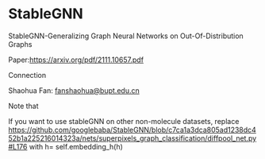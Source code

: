 # StableGNN
StableGNN-Generalizing Graph Neural Networks on Out-Of-Distribution Graphs

Paper:https://arxiv.org/pdf/2111.10657.pdf

Connection

Shaohua Fan: fanshaohua@bupt.edu.cn

Note that

If you want to use stableGNN on other non-molecule datasets, replace https://github.com/googlebaba/StableGNN/blob/c7ca1a3dca805ad1238dc452b1a225216014323a/nets/superpixels_graph_classification/diffpool_net.py#L176 with h= self.embedding_h(h)
